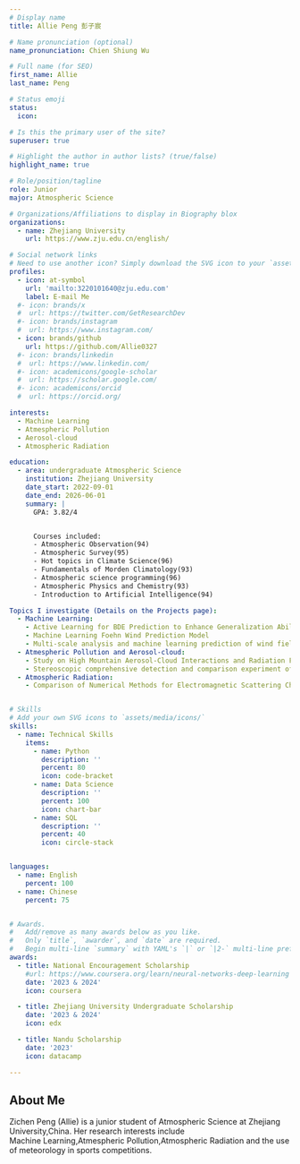 ```yaml
---
# Display name
title: Allie Peng 彭子宸

# Name pronunciation (optional)
name_pronunciation: Chien Shiung Wu

# Full name (for SEO)
first_name: Allie
last_name: Peng

# Status emoji
status:
  icon: 

# Is this the primary user of the site?
superuser: true

# Highlight the author in author lists? (true/false)
highlight_name: true

# Role/position/tagline
role: Junior 
major: Atmospheric Science

# Organizations/Affiliations to display in Biography blox
organizations:
  - name: Zhejiang University
    url: https://www.zju.edu.cn/english/

# Social network links
# Need to use another icon? Simply download the SVG icon to your `assets/media/icons/` folder.
profiles:
  - icon: at-symbol
    url: 'mailto:3220101640@zju.edu.com'
    label: E-mail Me
  #- icon: brands/x
  #  url: https://twitter.com/GetResearchDev
  #- icon: brands/instagram
  #  url: https://www.instagram.com/
  - icon: brands/github
    url: https://github.com/Allie0327
  #- icon: brands/linkedin
  #  url: https://www.linkedin.com/
  #- icon: academicons/google-scholar
  #  url: https://scholar.google.com/
  #- icon: academicons/orcid
  #  url: https://orcid.org/

interests:
  - Machine Learning
  - Atmespheric Pollution
  - Aerosol-cloud
  - Atmospheric Radiation

education:
  - area: undergraduate Atmospheric Science
    institution: Zhejiang University
    date_start: 2022-09-01
    date_end: 2026-06-01
    summary: |
      GPA: 3.82/4


      Courses included:
      - Atmospheric Observation(94)
      - Atmospheric Survey(95)
      - Hot topics in Climate Science(96)
      - Fundamentals of Morden Climatology(93)
      - Atmospheric science programming(96)
      - Atmospheric Physics and Chemistry(93)
      - Introduction to Artificial Intelligence(94)

Topics I investigate (Details on the Projects page):
  - Machine Learning:
    - Active Learning for BDE Prediction to Enhance Generalization Ability
    - Machine Learning Foehn Wind Prediction Model
    - Multi-scale analysis and machine learning prediction of wind field at the 2028 Los Angeles Olympic Canoeing Venue
  - Atmespheric Pollution and Aerosol-cloud:
    - Study on High Mountain Aerosol-Cloud Interactions and Radiation Forcing Estimation
    - Stereoscopic comprehensive detection and comparison experiment of typical megacities and high mountains
  - Atmospheric Radiation:
    - Comparison of Numerical Methods for Electromagnetic Scattering Characteristics of Non-Spherical and Non-Uniform Particles


# Skills
# Add your own SVG icons to `assets/media/icons/`
skills:
  - name: Technical Skills
    items:
      - name: Python
        description: ''
        percent: 80
        icon: code-bracket
      - name: Data Science
        description: ''
        percent: 100
        icon: chart-bar
      - name: SQL
        description: ''
        percent: 40
        icon: circle-stack


languages:
  - name: English
    percent: 100
  - name: Chinese
    percent: 75


# Awards.
#   Add/remove as many awards below as you like.
#   Only `title`, `awarder`, and `date` are required.
#   Begin multi-line `summary` with YAML's `|` or `|2-` multi-line prefix and indent 2 spaces below.
awards:
  - title: National Encouragement Scholarship
    #url: https://www.coursera.org/learn/neural-networks-deep-learning
    date: '2023 & 2024'
    icon: coursera

  - title: Zhejiang University Undergraduate Scholarship
    date: '2023 & 2024'
    icon: edx

  - title: Nandu Scholarship
    date: '2023'
    icon: datacamp

---
```


## About Me

Zichen Peng (Allie) is a junior student of Atmospheric Science at Zhejiang University,China. Her research interests include  
Machine Learning,Atmespheric Pollution,Atmospheric Radiation and the use of meteorology in sports competitions.
